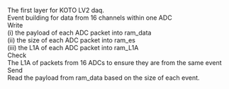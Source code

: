 The first layer for KOTO LV2 daq.\
Event building for data from 16 channels within one ADC \
Write\
(i)   the payload of each ADC packet into ram_data\
(ii)  the size of each ADC packet into ram_es\
(iii) the L1A of each ADC packet into ram_L1A\
Check\
The L1A of packets from 16 ADCs to ensure they are from the same event \
Send\
Read the payload from ram_data based on the size of each event. 

 
